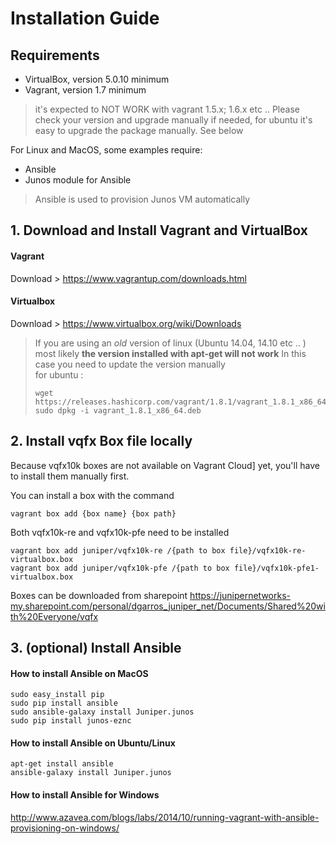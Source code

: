 # Installation Guide

## Requirements
 - VirtualBox, version 5.0.10 minimum
 - Vagrant, version 1.7 minimum

> it's expected to NOT WORK with vagrant 1.5.x; 1.6.x etc ..
> Please check your version and upgrade manually if needed, for ubuntu it's easy to upgrade the package manually. See below  

For Linux and MacOS, some examples require:
 - Ansible
 - Junos module for Ansible

> Ansible is used to provision Junos VM automatically

## 1. Download and Install Vagrant and VirtualBox

#### Vagrant
Download > https://www.vagrantup.com/downloads.html

#### Virtualbox
Download > https://www.virtualbox.org/wiki/Downloads

> If you are using an _old_ version of linux (Ubuntu 14.04, 14.10 etc .. ) most likely **the version installed with apt-get will not work**
> In this case you need to update the version manually  
> for ubuntu :
> ```
> wget https://releases.hashicorp.com/vagrant/1.8.1/vagrant_1.8.1_x86_64.deb
> sudo dpkg -i vagrant_1.8.1_x86_64.deb
> ```

## 2. Install vqfx Box file locally

Because vqfx10k boxes are not available on Vagrant Cloud] yet, you'll have to install them manually first.

You can install a box with the command
```
vagrant box add {box name} {box path}
```

Both vqfx10k-re and vqfx10k-pfe need to be installed
```
vagrant box add juniper/vqfx10k-re /{path to box file}/vqfx10k-re-virtualbox.box
vagrant box add juniper/vqfx10k-pfe /{path to box file}/vqfx10k-pfe1-virtualbox.box  
```

Boxes can be downloaded from sharepoint  https://junipernetworks-my.sharepoint.com/personal/dgarros_juniper_net/Documents/Shared%20with%20Everyone/vqfx

## 3. (optional) Install Ansible
#### How to install Ansible on MacOS
```
sudo easy_install pip
sudo pip install ansible
sudo ansible-galaxy install Juniper.junos
sudo pip install junos-eznc
```

#### How to install Ansible on Ubuntu/Linux
```
apt-get install ansible
ansible-galaxy install Juniper.junos
```

#### How to install Ansible for Windows

http://www.azavea.com/blogs/labs/2014/10/running-vagrant-with-ansible-provisioning-on-windows/
